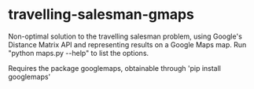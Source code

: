 # travelling-salesman-gmaps
Non-optimal solution to the travelling salesman problem, using Google's
Distance Matrix API and representing results on a Google Maps map. Run
"python maps.py --help" to list the options.
  
Requires the package googlemaps, obtainable through 'pip install googlemaps'